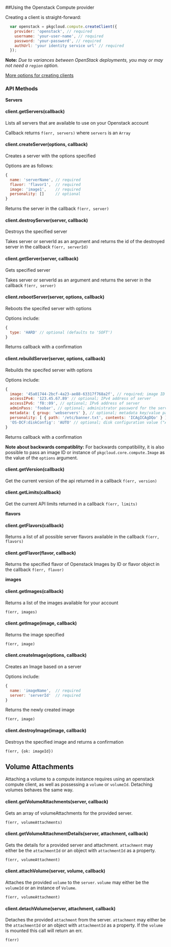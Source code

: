 ##Using the Openstack Compute provider

Creating a client is straight-forward:

``` js
  var openstack = pkgcloud.compute.createClient({
    provider: 'openstack', // required
    username: 'your-user-name', // required
    password: 'your-password', // required
    authUrl: 'your identity service url' // required
  });
```

**Note:** *Due to variances between OpenStack deployments, you may or may not need a `region` option.*

[More options for creating clients](README.md)

### API Methods

**Servers**

#### client.getServers(callback)
Lists all servers that are available to use on your Openstack account

Callback returns `f(err, servers)` where `servers` is an `Array`

#### client.createServer(options, callback)
Creates a server with the options specified

Options are as follows:

```js
{
  name: 'serverName', // required
  flavor: 'flavor1',  // required
  image: 'image1',    // required
  personality: []     // optional
}
```
Returns the server in the callback `f(err, server)`

#### client.destroyServer(server, callback)
Destroys the specified server

Takes server or serverId as an argument  and returns the id of the destroyed server in the callback `f(err, serverId)`

#### client.getServer(server, callback)
Gets specified server

Takes server or serverId as an argument and returns the server in the callback
`f(err, server)`

#### client.rebootServer(server, options, callback)
Reboots the specifed server with options

Options include:

```js
{
  type: 'HARD' // optional (defaults to 'SOFT')
}
```
Returns callback with a confirmation

#### client.rebuildServer(server, options, callback)
Rebuilds the specifed server with options

Options include:

```js
{
  image: '45a01744-2bcf-4a23-ae88-63317f768a2f', // required; image ID or instance of pkgcloud.core.compute.Image
  accessIPv4: '123.45.67.89' // optional; IPv4 address of server
  accessIPv6: 'f0::09', // optional; IPv6 address of server
  adminPass: 'foobar', // optional; administrator password for the server
  metadata: { group: 'webservers' }, // optional; metadata key/value pairs
  personality: [ { path: '/etc/banner.txt', contents: 'ICAgICAgDQo' } ], // optional; personality files - path and contents
  'OS-DCF:diskConfig': 'AUTO' // optional; disk configuration value ("AUTO" | "MANUAL")  
}
```
Returns callback with a confirmation

**Note about backwards compatiblity:**
For backwards compatibility, it is also possible to pass an image ID or instance of `pkgcloud.core.compute.Image` as the value of the `options` argument.

#### client.getVersion(callback)

Get the current version of the api returned in a callback `f(err, version)`

#### client.getLimits(callback)

Get the current API limits returned in a callback `f(err, limits)`

**flavors**

#### client.getFlavors(callback)

Returns a list of all possible server flavors available in the callback `f(err,
flavors)`

#### client.getFlavor(flavor, callback)
Returns the specified flavor of Openstack Images by ID or flavor
object in the callback `f(err, flavor)`

**images**

#### client.getImages(callback)
Returns a list of the images available for your account

`f(err, images)`

#### client.getImage(image, callback)
Returns the image specified

`f(err, image)`

#### client.createImage(options, callback)
Creates an Image based on a server

Options include:

```js
{
  name: 'imageName',  // required
  server: 'serverId'  // required
}
```

Returns the newly created image

`f(err, image)`

#### client.destroyImage(image, callback)
Destroys the specified image and returns a confirmation

`f(err, {ok: imageId})`

## Volume Attachments

Attaching a volume to a compute instance requires using an openstack compute client, as well as possessing a `volume` or `volumeId`. Detaching volumes behaves the same way.

#### client.getVolumeAttachments(server, callback)

Gets an array of volumeAttachments for the provided server.

`f(err, volumeAttachments)`

#### client.getVolumeAttachmentDetails(server, attachment, callback)

Gets the details for a provided server and attachment. `attachment` may either be the `attachmentId` or an object with `attachmentId` as a property.

`f(err, volumeAttachment)`

#### client.attachVolume(server, volume, callback)

Attaches the provided `volume` to the `server`. `volume` may either be the `volumeId` or an instance of `Volume`.

`f(err, volumeAttachment)`

#### client.detachVolume(server, attachment, callback)

Detaches the provided `attachment` from the server. `attachment` may either be the `attachmentId` or an object with `attachmentId` as a property. If the `volume` is mounted this call will return an err.

`f(err)`
